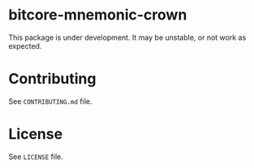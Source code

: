 bitcore-mnemonic-crown
======================

This package is under development. It may be unstable, or not work as expected.

Contributing
============

See `CONTRIBUTING.md` file.

License
=======

See `LICENSE` file.
